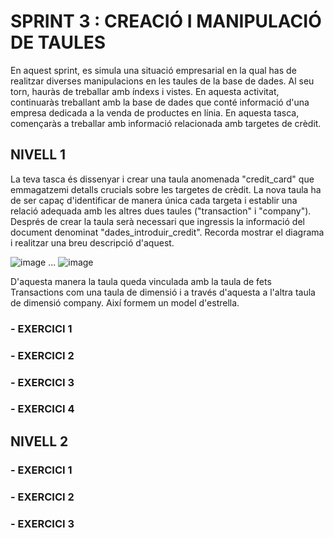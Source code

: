 # SPRINT 3 : CREACIÓ I MANIPULACIÓ DE TAULES
En aquest sprint, es simula una situació empresarial en la qual has de realitzar diverses manipulacions en les taules de la base de dades. 
Al seu torn, hauràs de treballar amb índexs i vistes. En aquesta activitat, continuaràs treballant amb la base de dades que conté informació d'una empresa dedicada 
a la venda de productes en línia. En aquesta tasca, començaràs a treballar amb informació relacionada amb targetes de crèdit.

## NIVELL 1
La teva tasca és dissenyar i crear una taula anomenada "credit_card" que emmagatzemi detalls crucials sobre les targetes de crèdit. La nova taula ha de ser capaç d'identificar de manera única cada targeta i establir una relació adequada amb les altres dues taules ("transaction" i "company"). Després de crear la taula serà necessari que ingressis la informació del document denominat "dades_introduir_credit". Recorda mostrar el diagrama i realitzar una breu descripció d'aquest.

![image](https://github.com/user-attachments/assets/f99b3a22-bc8a-44da-bf50-803483bd5607)
...
![image](https://github.com/user-attachments/assets/856b1613-0839-4d2c-b11d-900a74ab653e)

D'aquesta manera la taula queda vinculada amb la taula de fets Transactions com una taula de dimensió i a través d'aquesta a l'altra taula de dimensió company. 
Així formem un model d'estrella.


### - EXERCICI 1

### - EXERCICI 2

### - EXERCICI 3

### - EXERCICI 4


## NIVELL 2

### - EXERCICI 1

### - EXERCICI 2

### - EXERCICI 3
